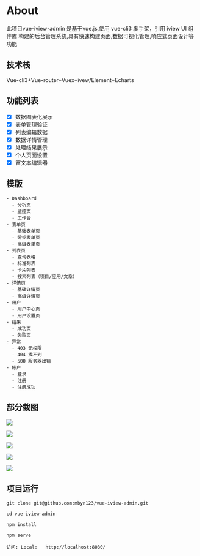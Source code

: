 # About

此项目vue-iview-admin 是基于vue.js,使用 vue-cli3 脚手架，引用 iview UI 组件库 构建的后台管理系统,具有快速构建页面,数据可视化管理,响应式页面设计等功能




## 技术栈

Vue-cli3+Vue-router+Vuex+ivew/Element+Echarts



    
## 功能列表


- [x] 数据图表化展示
- [x] 表单管理验证
- [x] 列表编辑数据
- [x] 数据详情管理
- [x] 处理结果展示
- [x] 个人页面设置
- [x] 富文本编辑器

## 模版
    - Dashboard
      - 分析页
      - 监控页
      - 工作台
    - 表单页
      - 基础表单页
      - 分步表单页
      - 高级表单页
    - 列表页
      - 查询表格
      - 标准列表
      - 卡片列表
      - 搜索列表（项目/应用/文章）
    - 详情页
      - 基础详情页
      - 高级详情页
    - 用户
      - 用户中心页
      - 用户设置页
    - 结果
      - 成功页
      - 失败页
    - 异常
      - 403 无权限
      - 404 找不到
      - 500 服务器出错
    - 帐户
      - 登录
      - 注册
      - 注册成功
      
      
## 部分截图

![](http://px52nbdim.bkt.clouddn.com/%E5%BE%AE%E4%BF%A1%E6%88%AA%E5%9B%BE_20190809191038.png)

![](http://px52nbdim.bkt.clouddn.com/%E5%BE%AE%E4%BF%A1%E6%88%AA%E5%9B%BE_20190809191957.png)

![](http://px52nbdim.bkt.clouddn.com/%E5%BE%AE%E4%BF%A1%E6%88%AA%E5%9B%BE_20190809191451.png)

![](http://px52nbdim.bkt.clouddn.com/%E5%BE%AE%E4%BF%A1%E6%88%AA%E5%9B%BE_20190809191416.png)

![](http://px52nbdim.bkt.clouddn.com/%E5%BE%AE%E4%BF%A1%E6%88%AA%E5%9B%BE_20190809192019.png)

## 项目运行

    git clone git@github.com:mbyn123/vue-iview-admin.git
    
    cd vue-iview-admin
    
    npm install
    
    npm serve
    
    访问: Local:   http://localhost:8080/
